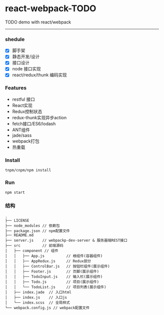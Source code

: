 # react-webpack-TODO
TODO demo with react/webpack

----

### shedule

- [x] 脚手架
- [x] 静态开发/设计
- [x] 接口设计
- [x] node 接口实现
- [x] react/redux/thunk 编码实现

### Features

- restful 接口
- React实现
- Redux控制状态
- redux-thunk实现异步action
- fetch接口/ES6/lodash
- ANT组件
- jade/sass
- webpack打包
- 热重载

### Install

`tnpm/cnpm/npm install`

### Run

`npm start`

### 结构

```
.
├── LICENSE
├── node_modules // 依赖包
├── package.json // npm配置文件
├── README.md
├── server.js    // webpackp-dev-server & 服务器端REST接口
├── src          // 前端源码
│   ├── component // 组件
│   │   ├── App.js          // 根组件(容器组件)
│   │   ├── AppRedux.js     // Redux部分
│   │   ├── ControlBar.js   // 按钮栏组件(展示组件)
│   │   ├── Footer.js       // 页脚(展示组件)
│   │   ├── TodoInput.js    // 输入栏(展示组件)
│   │   ├── Todo.js         // 项目(展示组件)
│   │   └── TodoList.js     // 项目列表(展示组件)
│   ├── index.jade  // 入口html
│   ├── index.js    // 入口js
│   └── index.scss  // 全局样式
└── webpack.config.js // webpack配置文件

```
